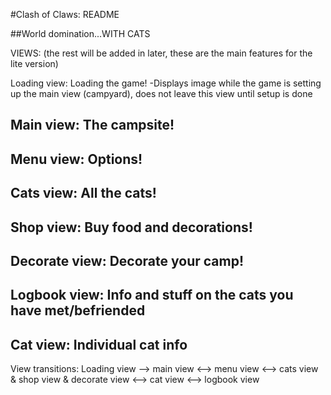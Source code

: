 #Clash of Claws: README

##World domination...WITH CATS


VIEWS: (the rest will be added in later, these are the main features for the lite version)

Loading view: Loading the game!
-Displays image while the game is setting up the main view (campyard), does not leave this view until setup is done


Main view: The campsite!
-


Menu view: Options!
-


Cats view: All the cats!
-


Shop view: Buy food and decorations!
-


Decorate view: Decorate your camp!
-


Logbook view: Info and stuff on the cats you have met/befriended
-


Cat view: Individual cat info
-



View transitions:
Loading view --> main view <--> menu view <--> cats view & shop view & decorate view
						   <--> cat view
						   <--> logbook view
